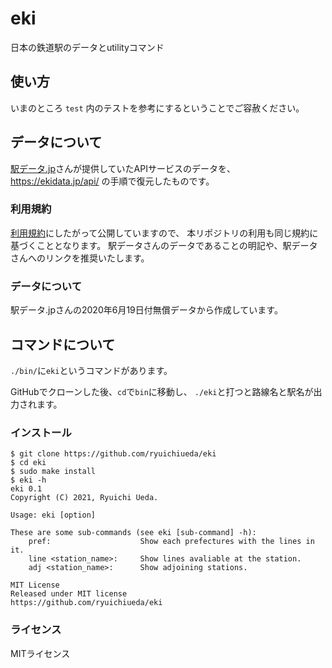 # eki

日本の鉄道駅のデータとutilityコマンド

## 使い方

いまのところ `test` 内のテストを参考にするということでご容赦ください。

## データについて

[駅データ.jp](https://ekidata.jp/)さんが提供していたAPIサービスのデータを、
https://ekidata.jp/api/ の手順で復元したものです。

### 利用規約

[利用規約](https://ekidata.jp/agreement.php)にしたがって公開していますので、
本リポジトリの利用も同じ規約に基づくこととなります。
駅データさんのデータであることの明記や、駅データさんへのリンクを推奨いたします。

### データについて

駅データ.jpさんの2020年6月19日付無償データから作成しています。

## コマンドについて

`./bin/`に`eki`というコマンドがあります。

GitHubでクローンした後、`cd`で`bin`に移動し、
`./eki`と打つと路線名と駅名が出力されます。

### インストール

```
$ git clone https://github.com/ryuichiueda/eki
$ cd eki
$ sudo make install
$ eki -h
eki 0.1
Copyright (C) 2021, Ryuichi Ueda.

Usage: eki [option]

These are some sub-commands (see eki [sub-command] -h):
    pref:                    Show each prefectures with the lines in it.
    line <station_name>:     Show lines avaliable at the station.
    adj <station_name>:      Show adjoining stations.

MIT License
Released under MIT license
https://github.com/ryuichiueda/eki
```

### ライセンス

MITライセンス
